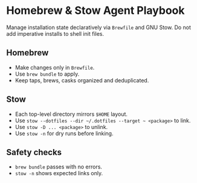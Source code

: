 # Homebrew & Stow Agent Playbook

Manage installation state declaratively via `Brewfile` and GNU Stow. Do not add imperative installs to shell init files.

## Homebrew

- Make changes only in `Brewfile`.
- Use `brew bundle` to apply.
- Keep taps, brews, casks organized and deduplicated.

## Stow

- Each top-level directory mirrors `$HOME` layout.
- Use `stow --dotfiles --dir ~/.dotfiles --target ~ <package>` to link.
- Use `stow -D ... <package>` to unlink.
- Use `stow -n` for dry runs before linking.

## Safety checks

- `brew bundle` passes with no errors.
- `stow -n` shows expected links only.


